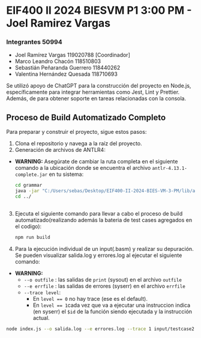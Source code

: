 # EIF400 II 2024 BIESVM P1 3:00 PM - Joel Ramirez Vargas
### Integrantes 50994
- Joel Ramírez Vargas 119020788 [Coordinador]
- Marco Leandro Chacón 118510803
- Sebastián Peñaranda Guerrero 118440262
- Valentina Hernández Quesada 118710693
  
Se utilizó apoyo de ChatGPT para la construcción del proyecto en Node.js, específicamente para integrar herramientas como Jest, Lint y Prettier. Además, de para obtener soporte en tareas relacionadas con la consola.
## Proceso de Build Automatizado Completo

Para preparar y construir el proyecto, sigue estos pasos:

1. Clona el repositorio y navega a la raíz del proyecto.
2. Generación de archivos de ANTLR4:
  - **WARNING:** Asegúrate de cambiar la ruta completa en el siguiente comando a la ubicación donde se encuentra el archivo `antlr-4.13.1-complete.jar` en tu sistema:
  
     ```bash
    cd grammar
    java -jar "C:/Users/sebas/Desktop/EIF400-II-2024-BIES-VM-3-PM/lib/antlr-4.13.1-complete.jar" -Dlanguage=JavaScript BIESVM.g4 -visitor
    cd ../
   
3. Ejecuta el siguiente comando para llevar a cabo el proceso de build automatizado(realizando además la bateria de test cases agregados en el codigo):

   ```bash
   npm run build

4. Para la ejecución individual de un input(.basm) y realizar su depuración. Se pueden visualizar salida.log y errores.log al ejecutar el siguiente comando:
  - **WARNING:**
    - `--o outfile` : las salidas de `print` (sysout) en el archivo `outfile`
    - `--e errfile` : las salidas de errores (syserr) en el archivo `errfile`
    - `--trace level`: 
      - En `level == 0`  no hay trace (ese es el default).
      - En `level == 1`cada vez que va a ejecutar una instruccion indica (en syserr) el `$id` de la función siendo ejecutada y la instrucción actual.
   ```bash
   node index.js --o salida.log --e errores.log --trace 1 input/testcase2.basm

